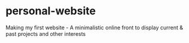 # personal-website

Making my first website - A minimalistic online front to display current & past projects and other interests 
